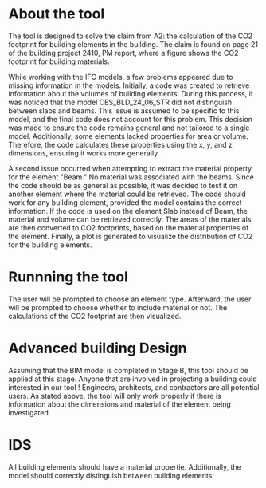 # About the tool
The tool is designed to solve the claim from A2: the calculation of the CO2 footprint for building elements in the building.
The claim is found on page 21 of the building project 2410, PM report, where a figure shows the CO2 footprint for building materials.

While working with the IFC models, a few problems appeared due to missing information in the models. 
Initially, a code was created to retrieve information about the volumes of building elements. 
During this process, it was noticed that the model CES_BLD_24_06_STR did not distinguish between slabs and beams. 
This issue is assumed to be specific to this model, and the final code does not account for this problem.
This decision was made to ensure the code remains general and not tailored to a single model. 
Additionally, some elements lacked properties for area or volume. 
Therefore, the code calculates these properties using the x, y, and z dimensions, ensuring it works more generally.

A second issue occurred when attempting to extract the material property for the element "Beam." 
No material was associated with the beams. Since the code should be as general as possible, it was decided to test it on another element where the material could be retrieved. 
The code should work for any building element, provided the model contains the correct information.
If the code is used on the element Slab instead of Beam, the material and volume can be retrieved correctly.
The areas of the materials are then converted to CO2 footprints, based on the material properties of the element. 
Finally, a plot is generated to visualize the distribution of CO2 for the building elements.

# Runnning the tool
The user will be prompted to choose an element type. Afterward, the user will be prompted to choose whether to include material or not. The calculations of the CO2 footprint are then visualized.

# Advanced building Design 
Assuming that the BIM model is completed in Stage B, this tool should be applied at this stage.
Anyone that are involved in projecting a building could interested in our tool ! Engineers, architects, and contractors are all potential users.
As stated above, the tool will only work properly if there is information about the dimensions and material of the element being investigated. 

# IDS 
All building elements should have a material propertie. 
Additionally, the model should correctly distinguish between building elements.





